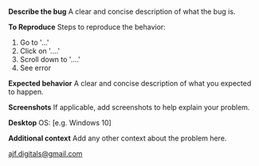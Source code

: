 **Describe the bug**
A clear and concise description of what the bug is.

**To Reproduce**
Steps to reproduce the behavior:
1. Go to '...'
2. Click on '....'
3. Scroll down to '....'
4. See error

**Expected behavior**
A clear and concise description of what you expected to happen.

**Screenshots**
If applicable, add screenshots to help explain your problem.

**Desktop**
 OS: [e.g. Windows 10]

**Additional context**
Add any other context about the problem here.

[ajf.digitals@gmail.com](mailto:ajf.digitals@gmail.com)
